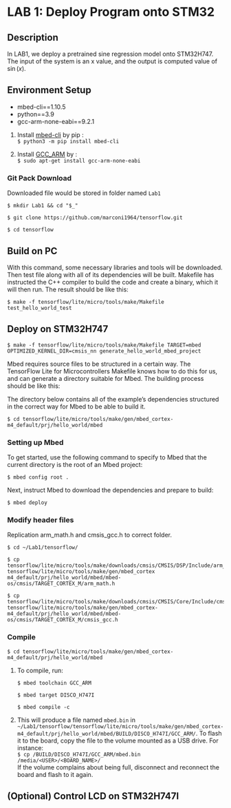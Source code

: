 # LAB 1: Deploy Program onto STM32
## Description
In LAB1, we deploy a pretrained sine regression model onto STM32H747. The input of the system is an x value, and the output is computed value of $\sin(x)$.

## Environment Setup
- mbed-cli==1.10.5
- python==3.9
- gcc-arm-none-eabi==9.2.1

1. Install [mbed-cli](https://os.mbed.com/docs/mbed-os/v6.15/build-tools/install-and-set-up.html) by pip :\
`$ python3 -m pip install mbed-cli`

2. Install [GCC_ARM](https://developer.arm.com/tools-and-software/open-source-software/developer-tools/gnu-toolchain/downloads) by :\
`$ sudo apt-get install gcc-arm-none-eabi`

### Git Pack Download
Downloaded file would be stored in folder named `Lab1`

`$ mkdir Lab1 && cd "$_"`

`$ git clone https://github.com/marconi1964/tensorflow.git`

`$ cd tensorflow`


## Build on PC
With this command, some necessary libraries and tools will be downloaded. Then test file along with all of its dependencies will be built. Makefile has instructed the C++ compiler to build the code and create a binary, which it will then run. The result should be like this:
    
`$ make -f tensorflow/lite/micro/tools/make/Makefile test_hello_world_test`

<!--
![](https://i.imgur.com/56qXKtP.png)
-->

## Deploy on STM32H747
`$ make -f tensorflow/lite/micro/tools/make/Makefile TARGET=mbed OPTIMIZED_KERNEL_DIR=cmsis_nn generate_hello_world_mbed_project`

Mbed requires source files to be structured in a certain way. The TensorFlow Lite for Microcontrollers Makefile knows how to do this for us, and can generate a directory suitable for Mbed. The building process should be like this:

<!--
![](https://i.imgur.com/tENEHNF.png)
-->
The directory below contains all of the example’s dependencies structured in the correct way for Mbed to be able to build it.

`$ cd tensorflow/lite/micro/tools/make/gen/mbed_cortex-m4_default/prj/hello_world/mbed`



### Setting up Mbed
To get started, use the following command to specify to Mbed that the current directory is the root of an Mbed project:

`$ mbed config root .`
    
Next, instruct Mbed to download the dependencies and prepare to build:

`$ mbed deploy`

<!--
### Modify Mbed Configuration

By default, Mbed will build the project using C++ 98. However, TensorFlow Lite requires C++ 11. Run the following Python snippet to modify the Mbed configuration files so that it uses C++ 11. You should put `modify.py` in `tensorflow/lite/micro/tools/make/gen/mbed_cortex-m4_default/prj/hello_world/mbed` and enter the command:

`$ python3 modify.py`
-->

### Modify header files

Replication arm_math.h and cmsis_gcc.h to correct folder.

`$ cd ~/Lab1/tensorflow/`

```
$ cp tensorflow/lite/micro/tools/make/downloads/cmsis/CMSIS/DSP/Include/arm_math.h  tensorflow/lite/micro/tools/make/gen/mbed_cortex m4_default/prj/hello_world/mbed/mbed-os/cmsis/TARGET_CORTEX_M/arm_math.h
```
```
$ cp tensorflow/lite/micro/tools/make/downloads/cmsis/CMSIS/Core/Include/cmsis_gcc.h  tensorflow/lite/micro/tools/make/gen/mbed_cortex-m4_default/prj/hello_world/mbed/mbed-os/cmsis/TARGET_CORTEX_M/cmsis_gcc.h
```


### Compile 

`$ cd tensorflow/lite/micro/tools/make/gen/mbed_cortex-m4_default/prj/hello_world/mbed`

1. To compile, run:

    `$ mbed toolchain GCC_ARM`

    `$ mbed target DISCO_H747I`

    `$ mbed compile -c`

2. This will produce a file named `mbed.bin` in `~/Lab1/tensorflow/tensorflow/lite/micro/tools/make/gen/mbed_cortex-m4_default/prj/hello_world/mbed/BUILD/DISCO_H747I/GCC_ARM/`. To flash it to the board, copy the file to the volume mounted as a USB drive. For instance:\
`$ cp /BUILD/DISCO_H747I/GCC_ARM/mbed.bin /media/<USER>/<BOARD_NAME>/`\
If the volume complains about being full, disconnect and reconnect the board and flash to it again.

## (Optional) Control LCD on STM32H747I




